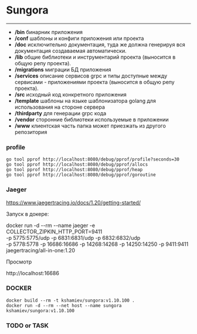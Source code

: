 # Sungora
---

- **/bin**
  бинарник приложения
- **/conf**
  шаблоны и конфиги приложения или проекта
- **/doc**
  исключительно документация, туда же должна генерируя вся документация создаваемая автоматически.
- **/lib**
  общие библиотеки и инструментарий проекта (выносится в общую репу проекта).
- **/migrations**
  миграции БД приложения
- **/services**
  описание сервисов grpc и типы доступные между сервисами - приложениями проекта (выносится в общую репу проекта).
- **/src**
  исходный код конкретного приложения
- **/template**
  шаблоны на языке шаблонизатора golang для использования на стороне сервера
- **/thirdparty**
  для генерации grpc кода
- **/vendor**
  сторонние библиотеки используемые в приложении
- **/www**
  клиентская часть папка может приезжать из другого репозитория

### profile

    go tool pprof http://localhost:8080/debug/pprof/profile?seconds=30
    go tool pprof http://localhost:8080/debug/pprof/allocs
    go tool pprof http://localhost:8080/debug/pprof/heap
    go tool pprof http://localhost:8080/debug/pprof/goroutine

### Jaeger

https://www.jaegertracing.io/docs/1.20/getting-started/

Запуск в докере:

docker run -d --rm --name jaeger -e COLLECTOR_ZIPKIN_HTTP_PORT=9411 \
-p 5775:5775/udp -p 6831:6831/udp -p 6832:6832/udp \
-p 5778:5778 -p 16686:16686 -p 14268:14268 -p 14250:14250 -p 9411:9411 \
jaegertracing/all-in-one:1.20

Просмотр

http://localhost:16686

### DOCKER

    docker build --rm -t kshamiev/sungora:v1.10.100 .
    docker run -d --rm --net host --name sungora kshamiev/sungora:v1.10.100

### TODO or TASK
